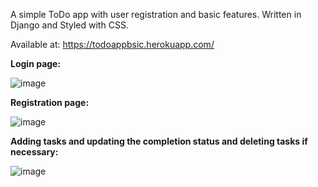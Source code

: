 A simple ToDo app with user registration and basic features. Written in Django and Styled with CSS.

Available at: https://todoappbsic.herokuapp.com/

**Login page:**

![image](https://user-images.githubusercontent.com/86979984/177040795-3d291522-89db-439f-b67f-aa27b802bf72.png)

**Registration page:**

![image](https://user-images.githubusercontent.com/86979984/177040844-74c114f2-f1d1-4b0e-9424-995a31c07998.png)


**Adding tasks and updating the completion status and deleting tasks if necessary:**

![image](https://user-images.githubusercontent.com/86979984/177040925-302494e0-18ca-4029-b466-a4b0ae2dc05c.png)



